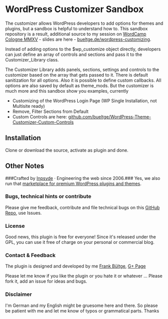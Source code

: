# WordPress Customizer Sandbox

The customizer allows WordPress developers to add options for themes and plugins, but a sandbox is helpful to understand how to.
This sandbox repository is a result, additional source to my session on [WordCamp Cologne MMXV](https://cologne.wordcamp.org/2015/) - slides are here - [bueltge.de/wordpress-customizing](http://bueltge.de/wordpress-customizing/).

Instead of adding options to the $wp_customize object directly, developers can just define an array of controls and sections and pass it to the Customizer_Library class.

The Customizer Library adds panels, sections, settings and controls to the customizer based on the array that gets passed to it. There is default sanitization for all options. Also it is possible to define custom callbacks. All options are also saved by default as theme_mods. But the customizer is much more and this sandbox show you examples, currently 

 * Customizing of the WordPress Login Page (WP Single Installation, not Multisite ready)
 * Remove, Filter Sections from Default
 * Custom Controls are here: [github.com/bueltge/WordPress-Theme-Customizer-Custom-Controls](https://github.com/bueltge/WordPress-Theme-Customizer-Custom-Controls)

## Installation
Clone or download the source, activate as plugin and done.

## Other Notes
###Crafted by [Inpsyde](http://inpsyde.com) · Engineering the web since 2006.###
Yes, we also run that [marketplace for premium WordPress plugins and themes](http://marketpress.com).

### Bugs, technical hints or contribute
Please give me feedback, contribute and file technical bugs on this 
[GitHub Repo](https://github.com/bueltge/customizer-sandbox/issues), use Issues.

### License
Good news, this plugin is free for everyone! Since it's released under the GPL, 
you can use it free of charge on your personal or commercial blog.

### Contact & Feedback
The plugin is designed and developed by me [Frank Bültge](http://bueltge.de), [G+ Page](https://plus.google.com/111291152590065605567/about?rel=author)

Please let me know if you like the plugin or you hate it or whatever ... 
Please fork it, add an issue for ideas and bugs.

### Disclaimer
I'm German and my English might be gruesome here and there. 
So please be patient with me and let me know of typos or grammatical parts. Thanks
